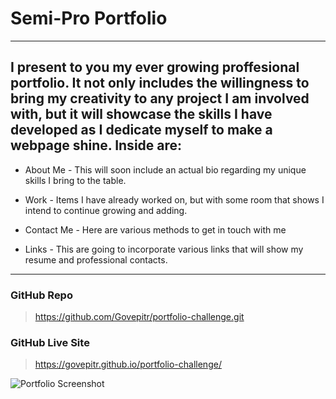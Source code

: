 # Semi-Pro Portfolio
---


## I present to you my ever growing proffesional portfolio. It not only includes the willingness to bring my creativity to any project I am involved with, but it will showcase the skills I have developed as I dedicate myself to make a webpage shine. Inside are:

- About Me - This will soon include an actual bio regarding my unique skills I bring to the table.

- Work - Items I have already worked on, but with some room that shows I intend to continue growing and adding.

- Contact Me - Here are various methods to get in touch with me

- Links - This are going to incorporate various links that will show my resume and professional contacts.



---

### GitHub Repo

>https://github.com/Govepitr/portfolio-challenge.git

### GitHub Live Site

> https://govepitr.github.io/portfolio-challenge/

![Portfolio Screenshot](https://github.com/Govepitr/portfolio-challenge/blob/portfolio-challenge/part2/Assets/images/Portfolio.png?raw=true "Portfolio Screenshot")


